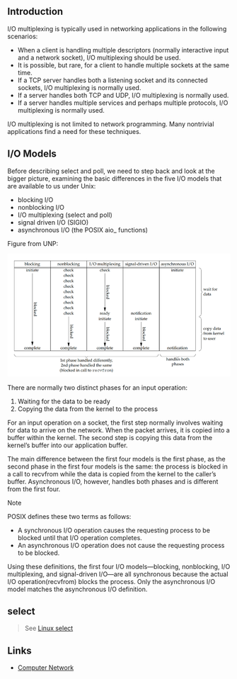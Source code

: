 ## Introduction


I/O multiplexing is typically used in networking applications in the following scenarios:
- When a client is handling multiple descriptors (normally interactive input and a network socket), I/O multiplexing should be used.
- It is possible, but rare, for a client to handle multiple sockets at the same time.
- If a TCP server handles both a listening socket and its connected sockets, I/O multiplexing is normally used.
- If a server handles both TCP and UDP, I/O multiplexing is normally used.
- If a server handles multiple services and perhaps multiple protocols, I/O multiplexing is normally used.

I/O multiplexing is not limited to network programming. Many nontrivial applications find a need for these techniques.

## I/O Models

Before describing select and poll, we need to step back and look at the bigger picture, examining the basic differences in the five I/O models that are available to us
under Unix:
- blocking I/O
- nonblocking I/O
- I/O multiplexing (select and poll)
- signal driven I/O (SIGIO)
- asynchronous I/O (the POSIX aio_ functions)


Figure from UNP:

![Comparison of the five I/O models](./images/Comparison%20of%20the%20five%20IO%20models.png)


There are normally two distinct phases for an input operation:
1. Waiting for the data to be ready
2. Copying the data from the kernel to the process

For an input operation on a socket, the first step normally involves waiting for data to arrive on the network. 
When the packet arrives, it is copied into a buffer within the kernel. The second step is copying this data from the kernel’s buffer into our application buffer.

The main difference between the first four models is the first phase, as the second phase in the first four models is the same: the process is blocked in a call to recvfrom while the data is copied from the kernel to the caller’s buffer. 
Asynchronous I/O, however, handles both phases and is different from the first four.

> [!NOTE]
> 
> POSIX defines these two terms as follows:
> - A synchronous I/O operation causes the requesting process to be blocked until that I/O operation completes.
> - An asynchronous I/O operation does not cause the requesting process to be blocked.

Using these definitions, the first four I/O models—blocking, nonblocking, I/O multiplexing, and signal-driven I/O—are all synchronous because the actual I/O operation(recvfrom) blocks the process. 
Only the asynchronous I/O model matches the asynchronous I/O definition.


## select


> See [Linux select](/docs/CS/OS/Linux/Calls.md?id=select)

## Links
- [Computer Network](/docs/CS/CN/CN.md)
